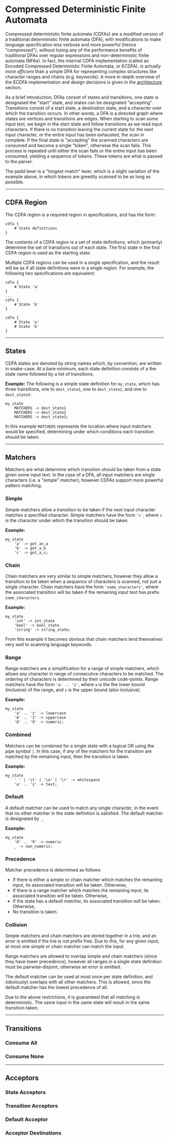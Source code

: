 # Compressed Deterministic Finite Automata

Compressed deterministic finite automata (CDFAs) are a modified version of a traditional deterministic finite automata
(DFA), with modifications to make language specification less verbose and more powerful (hence "compressed"), without
losing any of the performance benefits of traditional DFAs over regular expressions and non-deterministic finite
automata (NFAs).
In fact, the internal CDFA implementation (called an Encoded Compressed Deterministic Finite Automata, or ECDFA), is 
actually _more efficient_ than a simple DFA for representing complex structures like character ranges and chains
(e.g. keywords).
A more in-depth overview of the ECDFA implementation and design decisions is given in the
[architecture](../architecture.md) section.

As a brief introduction, DFAs consist of states and transitions, one state is designated the "start" state, and states
can be designated "accepting".
Transitions consist of a start state, a destination state, and a character over which the transition occurs.
In other words, a DFA is a directed graph where states are vertices and transitions are edges.
When starting to scan some input text, we begin in the start state and follow transitions as we read input characters.
If there is no transition leaving the current state for the next input character, or the entire input has been
exhausted, the scan in complete.
If the final state is "accepting" the scanned characters are consumed and become a single "token", otherwise the scan
fails.
This process is repeated until either the scan fails or the entire input has been consumed, yielding a sequence of
tokens.
These tokens are what is passed to the parser.

The padd lexer is a "longest-match" lexer, which is a slight variation of the example above, in which tokens are
greedily scanned to be as long as possible.

---

## CDFA Region

The CDFA region is a required region in specifications, and has the form:
```text
cdfa {
    # State definitions
}
```
The contents of a CDFA region is a set of state definitions, which (primarily) determine the set of transitions out of
each state. The first state in the first CDFA region is used as the starting state.

Multiple CDFA regions can be used in a single specification, and the result will be as if all state definitions were in
a single region.
For example, the following two specifications are equivalent:
```text
cdfa {
    # State 'a'
}
...
cdfa {
    # State 'b'
}
```
```text
cdfa {
    # State 'a'
    # State 'b'
}
```

---

## States

CDFA states are denoted by string names which, by convention, are written in snake-case.
At a bare minimum, each state definition consists of a the state name followed by a list of transitions.

**Example:** The following is a simple state definition for `my_state`, which has three transitions, one to
`dest_state1`, one to `dest_state2`, and one to `dest_state3`:
```text
my_state
    MATCHERS -> dest_state1
    MATCHERS -> dest_state2
    MATCHERS -> dest_state3;
```
In this example `MATCHERS` represents the location where input matchers would be specified, determining under which
conditions each transition should be taken.

---

## Matchers

Matchers are what determine which transition should be taken from a state given some input text.
In the case of a DFA, all input matchers are single characters (i.e. a "simple" matcher), however CDFAs support more
powerful pattern matching.

### Simple
Simple matchers allow a transition to be taken if the next input character matches a specified character.
Simple matchers have the form `'c'`, where `c` is the character under which the transition should be taken.

**Example:**
```text
my_state
    'a' -> got_an_a
    'b' -> got_a_b
    'c' -> got_a_c;
```

### Chain
Chain matchers are very similar to simple matchers, however they allow a transition to be taken when a _sequence_ of
characters is scanned, not just a single character.
Chain matchers have the form `'some_characters'`, where the associated transition will be taken if the remaining input
text has prefix `some_characters`.

**Example:**
```text
my_state
    'int' -> int_state
    'bool' -> bool_state
    'string' -> string_state;
```
From this example it becomes obvious that chain matchers lend themselves very well to scanning language keywords.

### Range
Range matchers are a simplification for a range of simple matchers, which allows any character in range of consecutive
characters to be matched.
The ordering of characters is determined by their unicode code-points.
Range matchers have the form `'a' .. 'z'`, where `a` is the the lower bound (inclusive) of the range, and `z` is the
upper bound (also inclusive).

**Example:**
```text
my_state
    'a' .. 'z' -> lowercase
    'A' .. 'Z' -> uppercase
    '0' .. '9' -> numeric;
```

### Combined
Matchers can be combined for a single state with a logical OR using the pipe symbol `|`.
In this case, if _any_ of the matchers for the transition are matched by the remaining input, then the transition is
taken.

**Example:**
```text
my_state
    ' ' | '\t' | '\n' | '\r' -> whitespace
    'a' .. 'z' -> text;
```

### Default
A default matcher can be used to match any single character, in the event that no other matcher in the state definition
is satisfied. The default matcher is designated by `_`.

**Example:**
```text
my_state
    '0' .. '9' -> numeric
    _ -> non_numeric;
```

### Precedence
Matcher precedence is determined as follows:

* If there is either a simple or chain matcher which matches the remaining input, its associated transition will be
taken. Otherwise,
* If there is a range matcher which matches the remaining input, its associated transition will be taken. Otherwise,
* If the state has a default matcher, its associated transition will be taken. Otherwise,
* No transition is taken.

### Collision
Simple matchers and chain matchers are stored together in a trie, and an error is emitted if the trie is not
prefix free.
Due to this, for any given input, at most one simple or chain matcher can match the input.

Range matchers are allowed to overlap simple and chain matchers (since they have lower precedence), however all ranges
in a single state definition must be pairwise-disjoint, otherwise an error is emitted.

The default matcher can be used at most once per state definition, and (obviously) overlaps with all other matchers.
This is allowed, since the default matcher has the lowest precedence of all.

Due to the above restrictions, it is guaranteed that all matching is deterministic.
The same input in the same state will result in the same transition taken.

---

## Transitions

### Consume All

### Consume None

---

## Acceptors

### State Acceptors

### Transition Acceptors

### Default Acceptor

### Acceptor Destinations

